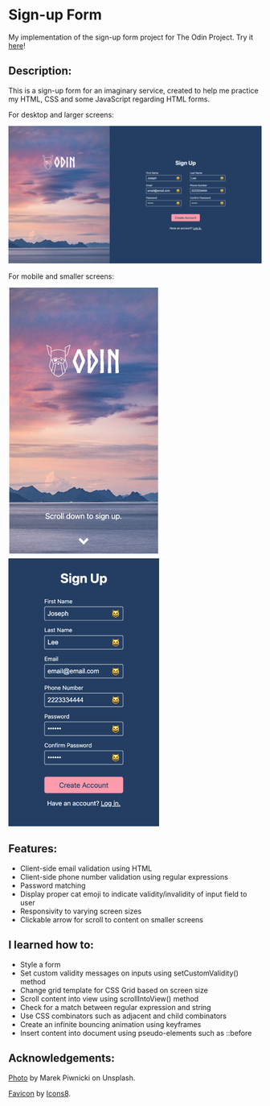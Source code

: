 # Sign-up Form

My implementation of the sign-up form project for The Odin Project. Try it [here](https://jooo-lee.github.io/sign-up-form/)!

## Description:

This is a sign-up form for an imaginary service, created to help me practice my HTML, CSS and some JavaScript regarding HTML forms. 

For desktop and larger screens:

![demo image for desktop](./assets/demo-img-desktop.png)

For mobile and smaller screens:

<img src="./assets/demo-img-mobile1.png" alt="demo image for mobile 1" width="300px"><img src="./assets/demo-img-mobile2.png" alt="demo image for mobile 2" width="300px">

## Features:

* Client-side email validation using HTML
* Client-side phone number validation using regular expressions
* Password matching
* Display proper cat emoji to indicate validity/invalidity of input field to user
* Responsivity to varying screen sizes
* Clickable arrow for scroll to content on smaller screens

## I learned how to:

* Style a form
* Set custom validity messages on inputs using setCustomValidity() method
* Change grid template for CSS Grid based on screen size
* Scroll content into view using scrollIntoView() method
* Check for a match between regular expression and string
* Use CSS combinators such as adjacent and child combinators
* Create an infinite bouncing animation using keyframes
* Insert content into document using pseudo-elements such as ::before

## Acknowledgements:

[Photo](https://unsplash.com/photos/a-large-body-of-water-with-mountains-in-the-background-Z6RT0qH1Oec) by Marek Piwnicki on Unsplash.

[Favicon](https://icons8.com/icon/25055/mountain) by [Icons8](https://icons8.com).